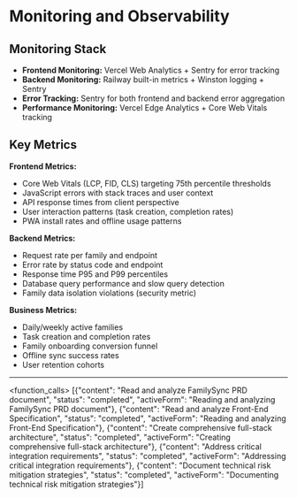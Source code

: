 # Monitoring and Observability

## Monitoring Stack

- **Frontend Monitoring:** Vercel Web Analytics + Sentry for error tracking
- **Backend Monitoring:** Railway built-in metrics + Winston logging + Sentry
- **Error Tracking:** Sentry for both frontend and backend error aggregation
- **Performance Monitoring:** Vercel Edge Analytics + Core Web Vitals tracking

## Key Metrics

**Frontend Metrics:**
- Core Web Vitals (LCP, FID, CLS) targeting 75th percentile thresholds
- JavaScript errors with stack traces and user context
- API response times from client perspective
- User interaction patterns (task creation, completion rates)
- PWA install rates and offline usage patterns

**Backend Metrics:**
- Request rate per family and endpoint
- Error rate by status code and endpoint
- Response time P95 and P99 percentiles
- Database query performance and slow query detection
- Family data isolation violations (security metric)

**Business Metrics:**
- Daily/weekly active families
- Task creation and completion rates
- Family onboarding conversion funnel
- Offline sync success rates
- User retention cohorts

---

<function_calls>
<invoke name="TodoWrite">
<parameter name="todos">[{"content": "Read and analyze FamilySync PRD document", "status": "completed", "activeForm": "Reading and analyzing FamilySync PRD document"}, {"content": "Read and analyze Front-End Specification", "status": "completed", "activeForm": "Reading and analyzing Front-End Specification"}, {"content": "Create comprehensive full-stack architecture", "status": "completed", "activeForm": "Creating comprehensive full-stack architecture"}, {"content": "Address critical integration requirements", "status": "completed", "activeForm": "Addressing critical integration requirements"}, {"content": "Document technical risk mitigation strategies", "status": "completed", "activeForm": "Documenting technical risk mitigation strategies"}]